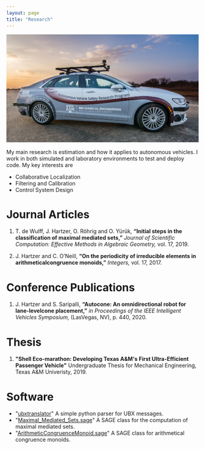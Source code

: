 ```yaml
---
layout: page
title: "Research"
---
```


![AutoCar](/assets/img/AutoCar.jpg)

My main research is estimation and how it applies to autonomous vehicles. I work in both simulated and laboratory environments to test and deploy code. My key interests are

- Collaborative Localization 
- Filtering and Calibration 
- Control System Design


# Journal Articles

1. T. de Wulff, J. Hartzer, O. Röhrig and O. Yürük, **“Initial steps in the classification of maximal mediated sets,”** <em>Journal of Scientific Computation: Effective Methods in Algebraic Geometry,</em> vol. 17, 2019.

2. J. Hartzer and C. O’Neill, **“On the periodicity of irreducible elements in arithmeticalcongruence monoids,”** <em>Integers,</em> vol. 17, 2017.
 

# Conference Publications

1. J. Hartzer and S. Saripalli, **“Autocone: An omnidirectional robot for lane-levelcone placement,”** <em>in Proceedings of the IEEE Intelligent Vehicles Symposium,</em> (LasVegas, NV), p. 440, 2020.


# Thesis

1. **"Shell Eco-marathon: Developing Texas A&M's First Ultra-Efficient Passenger Vehicle"** Undergraduate Thesis for Mechanical Engineering, Texas A&M Univeristy, 2019.


# Software

- "[ubxtranslator](https://github.com/unmannedlab/ubxtranslator)" A simple python parser for UBX messages.
- "[Maximal_Mediated_Sets.sage](https://github.com/JHartzer/Mediated-Sets)" A SAGE class for the computation of maximal mediated sets.
- "[ArithmeticCongruenceMonoid.sage](https://github.com/JHartzer/ArithmeticalCongruenceMonoid)" A SAGE class for arithmetical congruence monoids.
